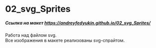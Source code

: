 # 02_svg_Sprites

##### Ссылка на макет https://andreyfedyukin.github.io/02_svg_Sprites/

Работа над файлом svg.
<br />
Все изображения в макете реализованы svg-спрайтом.
